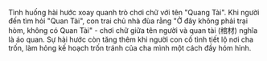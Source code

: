Tình huống hài hước xoay quanh trò chơi chữ với tên "Quang Tài". Khi người đến tìm hỏi "Quan Tài", con trai chủ nhà đùa rằng "Ở đây không phải trại hòm, không có Quan Tài" - chơi chữ giữa tên người và quan tài (棺材) nghĩa là áo quan. Sự hài hước còn tăng thêm khi người con cố tình tiết lộ nơi cha trốn, làm hỏng kế hoạch trốn tránh của cha mình một cách đầy hóm hỉnh.
